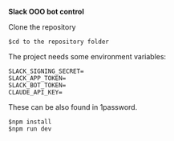 **Slack OOO bot control**

Clone the repository

`$cd to the repository folder`<br/>

The project needs some environment variables:

```
SLACK_SIGNING_SECRET=
SLACK_APP_TOKEN=
SLACK_BOT_TOKEN=
CLAUDE_API_KEY=
```
These can be also found in 1password.


`$npm install`<br/>
`$npm run dev`
